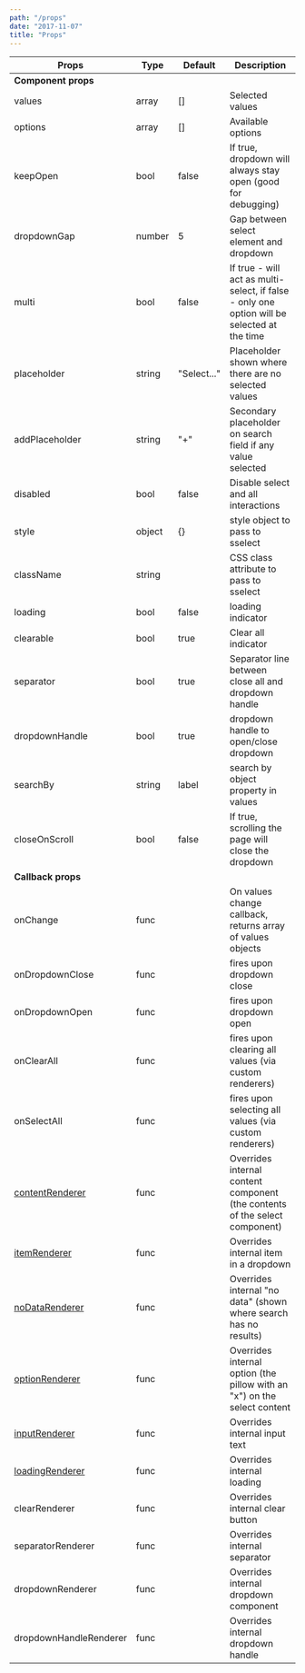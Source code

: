 ```yaml
---
path: "/props"
date: "2017-11-07"
title: "Props"
---
```


| Props                  | Type   | Default     | Description                                                                                 |
|------------------------|--------|-------------|---------------------------------------------------------------------------------------------|
| **Component props** ||||
| values                 | array  | []          | Selected values                                                                             |
| options                | array  | []          | Available options                                                                           |
| keepOpen               | bool   | false       | If true, dropdown will always stay open (good for debugging)                                |
| dropdownGap            | number | 5           | Gap between select element and dropdown                                                     |
| multi                  | bool   | false        | If true - will act as multi-select, if false - only one option will be selected at the time |
| placeholder            | string | "Select..." | Placeholder shown where there are no selected values                                        |
| addPlaceholder         | string | "+"         | Secondary placeholder on search field if any value selected                                 |
| disabled               | bool   | false       | Disable select and all interactions                                                         |
| style                  | object | {}          | style object to pass to sselect                                                             |
| className              | string |             | CSS class attribute to pass to sselect                                                      |
| loading                | bool   | false       | loading indicator                                                                           |
| clearable              | bool   | true        | Clear all indicator                                                                         |
| separator              | bool   | true        | Separator line between close all and dropdown handle                                        |
| dropdownHandle         | bool   | true        | dropdown handle to open/close dropdown                                                      |
| searchBy               | string | label       | search by object property in values                                                         |
| closeOnScroll          | bool   | false       | If true, scrolling the page will close the dropdown                                         |
| **Callback props** ||||
| onChange               | func   |             | On values change callback, returns array of values objects |
| onDropdownClose        | func   |             | fires upon dropdown close                                                                   |
| onDropdownOpen         | func   |             | fires upon dropdown open                                                                    |
| onClearAll             | func   |             | fires upon clearing all values (via custom renderers)                                       |
| onSelectAll            | func   |             | fires upon selecting all values (via custom renderers)                                      |
| [contentRenderer](/prop/content-renderer)        | func   |             | Overrides internal content component (the contents of the select component)                |
| [itemRenderer](/prop/item-renderer)           | func   |             | Overrides internal item in a dropdown                                                       |
| [noDataRenderer](/prop/no-data-renderer)         | func   |             | Overrides internal "no data" (shown where search has no results)                            |
| [optionRenderer](/prop/option-renderer)         | func   |             | Overrides internal option (the pillow with an "x") on the select content                    |
| [inputRenderer](/prop/input-renderer)          | func   |             | Overrides internal input text                                                               |
| [loadingRenderer](/prop/loading-renderer)        | func   |             | Overrides internal loading                                                                  |
| clearRenderer          | func   |             | Overrides internal clear button                                                             |
| separatorRenderer      | func   |             | Overrides internal separator                                                                |
| dropdownRenderer       | func   |             | Overrides internal dropdown component                                                       |
| dropdownHandleRenderer | func   |             | Overrides internal dropdown handle                                                          |
